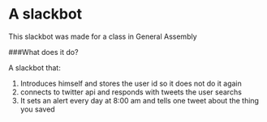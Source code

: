 # A slackbot 

This slackbot was made for a class in General Assembly

###What does it do?

A slackbot that:

1. Introduces himself and stores the user id so it does not do it again
2. connects to twitter api and responds with tweets the user searchs
3. It sets an alert every day at 8:00 am and tells one tweet about the thing you saved

